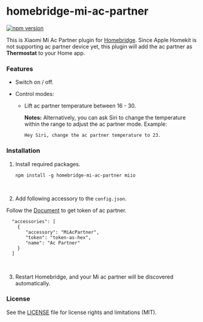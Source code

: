 # homebridge-mi-ac-partner
[![npm version](https://badge.fury.io/js/homebridge-mi-ac-partner.svg)](https://badge.fury.io/js/homebridge-mi-ac-partner)

This is Xiaomi Mi Ac Partner plugin for [Homebridge](https://github.com/nfarina/homebridge). Since Apple Homekit is not supporting ac partner device yet, this plugin will add the ac partner as **Thermostat** to your Home app.

### Features

* Switch on / off.

* Control modes:

  - Lift ac partner temperature between 16 - 30. 

    **Notes:** Alternatively, you can ask Siri to change the temperature within the range to adjust the ac partner mode. Example:

    ```
    Hey Siri, change the ac partner temperature to 23.
    ```

### Installation

1. Install required packages.

   ```
   npm install -g homebridge-mi-ac-partner miio
   ```

   ​

2. Add following accessory to the `config.json`.

Follow the [Document](https://github.com/aholstenson/miio/blob/master/docs/management.md#getting-the-token-of-a-device) to get token of ac partner.

   ```
     "accessories": [
       {
          "accessory": "MiAcPartner",
          "token": "token-as-hex",
          "name": "Ac Partner"
       }
     ]
   ```

   ​

3. Restart Homebridge, and your Mi ac partner will be discovered automatically.



### License

See the [LICENSE](https://github.com/takatost/homebridge-mi-ac-partner/blob/master/LICENSE.md) file for license rights and limitations (MIT).



